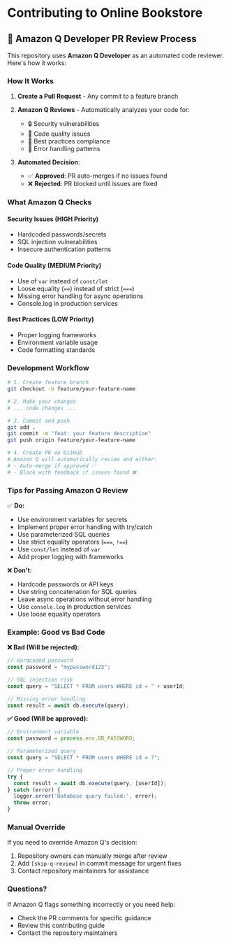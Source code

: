 # Contributing to Online Bookstore

## 🤖 Amazon Q Developer PR Review Process

This repository uses **Amazon Q Developer** as an automated code reviewer. Here's how it works:

### How It Works

1. **Create a Pull Request** - Any commit to a feature branch
2. **Amazon Q Reviews** - Automatically analyzes your code for:
   - 🔒 Security vulnerabilities
   - 🎯 Code quality issues  
   - 📝 Best practices compliance
   - 🚨 Error handling patterns

3. **Automated Decision**:
   - ✅ **Approved**: PR auto-merges if no issues found
   - ❌ **Rejected**: PR blocked until issues are fixed

### What Amazon Q Checks

#### Security Issues (HIGH Priority)
- Hardcoded passwords/secrets
- SQL injection vulnerabilities
- Insecure authentication patterns

#### Code Quality (MEDIUM Priority)
- Use of `var` instead of `const/let`
- Loose equality (`==`) instead of strict (`===`)
- Missing error handling for async operations
- Console.log in production services

#### Best Practices (LOW Priority)
- Proper logging frameworks
- Environment variable usage
- Code formatting standards

### Development Workflow

```bash
# 1. Create feature branch
git checkout -b feature/your-feature-name

# 2. Make your changes
# ... code changes ...

# 3. Commit and push
git add .
git commit -m "feat: your feature description"
git push origin feature/your-feature-name

# 4. Create PR on GitHub
# Amazon Q will automatically review and either:
# - Auto-merge if approved ✅
# - Block with feedback if issues found ❌
```

### Tips for Passing Amazon Q Review

✅ **Do:**
- Use environment variables for secrets
- Implement proper error handling with try/catch
- Use parameterized SQL queries
- Use strict equality operators (`===`, `!==`)
- Use `const/let` instead of `var`
- Add proper logging with frameworks

❌ **Don't:**
- Hardcode passwords or API keys
- Use string concatenation for SQL queries
- Leave async operations without error handling
- Use `console.log` in production services
- Use loose equality operators

### Example: Good vs Bad Code

**❌ Bad (Will be rejected):**
```javascript
// Hardcoded password
const password = "mypassword123";

// SQL injection risk
const query = "SELECT * FROM users WHERE id = " + userId;

// Missing error handling
const result = await db.execute(query);
```

**✅ Good (Will be approved):**
```javascript
// Environment variable
const password = process.env.DB_PASSWORD;

// Parameterized query
const query = "SELECT * FROM users WHERE id = ?";

// Proper error handling
try {
  const result = await db.execute(query, [userId]);
} catch (error) {
  logger.error('Database query failed:', error);
  throw error;
}
```

### Manual Override

If you need to override Amazon Q's decision:
1. Repository owners can manually merge after review
2. Add `[skip-q-review]` in commit message for urgent fixes
3. Contact repository maintainers for assistance

### Questions?

If Amazon Q flags something incorrectly or you need help:
- Check the PR comments for specific guidance
- Review this contributing guide
- Contact the repository maintainers
